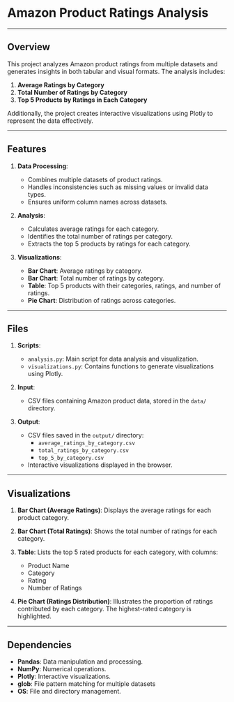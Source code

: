 # Amazon Product Ratings Analysis

---

## Overview

This project analyzes Amazon product ratings from multiple datasets and generates insights in both tabular and visual formats. The analysis includes:

1. **Average Ratings by Category**
2. **Total Number of Ratings by Category**
3. **Top 5 Products by Ratings in Each Category**

Additionally, the project creates interactive visualizations using Plotly to represent the data effectively.

---

## Features

1. **Data Processing**:
   - Combines multiple datasets of product ratings.
   - Handles inconsistencies such as missing values or invalid data types.
   - Ensures uniform column names across datasets.

2. **Analysis**:
   - Calculates average ratings for each category.
   - Identifies the total number of ratings per category.
   - Extracts the top 5 products by ratings for each category.

3. **Visualizations**:
   - **Bar Chart**: Average ratings by category.
   - **Bar Chart**: Total number of ratings by category.
   - **Table**: Top 5 products with their categories, ratings, and number of ratings.
   - **Pie Chart**: Distribution of ratings across categories.

---

## Files

1. **Scripts**:
   - `analysis.py`: Main script for data analysis and visualization.
   - `visualizations.py`: Contains functions to generate visualizations using Plotly.

2. **Input**:
   - CSV files containing Amazon product data, stored in the `data/` directory.

3. **Output**:
   - CSV files saved in the `output/` directory:
     - `average_ratings_by_category.csv`
     - `total_ratings_by_category.csv`
     - `top_5_by_category.csv`
   - Interactive visualizations displayed in the browser.

---

## Visualizations

1. **Bar Chart (Average Ratings)**:
   Displays the average ratings for each product category.

2. **Bar Chart (Total Ratings)**:
   Shows the total number of ratings for each category.

3. **Table**:
   Lists the top 5 rated products for each category, with columns:
   - Product Name
   - Category
   - Rating
   - Number of Ratings
4. **Pie Chart (Ratings Distribution)**:
   Illustrates the proportion of ratings contributed by each category. The highest-rated category is highlighted.
---

## Dependencies

- **Pandas**: Data manipulation and processing.
- **NumPy**: Numerical operations.
- **Plotly**: Interactive visualizations.
- **glob**: File pattern matching for multiple datasets
- **OS**: File and directory management.